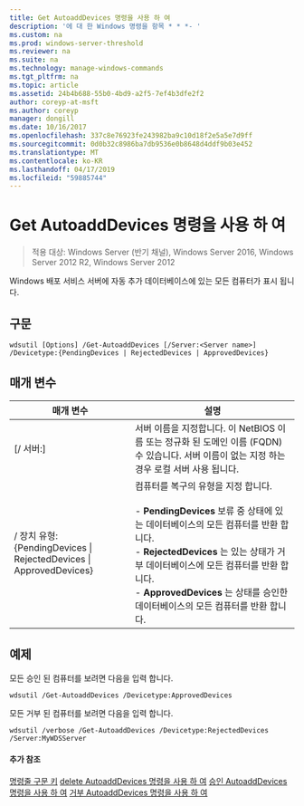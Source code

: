 ```yaml
---
title: Get AutoaddDevices 명령을 사용 하 여
description: '에 대 한 Windows 명령을 항목 * * *- '
ms.custom: na
ms.prod: windows-server-threshold
ms.reviewer: na
ms.suite: na
ms.technology: manage-windows-commands
ms.tgt_pltfrm: na
ms.topic: article
ms.assetid: 24b4b688-55b0-4bd9-a2f5-7ef4b3dfe2f2
author: coreyp-at-msft
ms.author: coreyp
manager: dongill
ms.date: 10/16/2017
ms.openlocfilehash: 337c8e76923fe243982ba9c10d18f2e5a5e7d9ff
ms.sourcegitcommit: 0d0b32c8986ba7db9536e0b8648d4ddf9b03e452
ms.translationtype: MT
ms.contentlocale: ko-KR
ms.lasthandoff: 04/17/2019
ms.locfileid: "59885744"
---
```

# <a name="using-the-get-autoadddevices-command"></a>Get AutoaddDevices 명령을 사용 하 여

>적용 대상: Windows Server (반기 채널), Windows Server 2016, Windows Server 2012 R2, Windows Server 2012

Windows 배포 서비스 서버에 자동 추가 데이터베이스에 있는 모든 컴퓨터가 표시 됩니다.
## <a name="syntax"></a>구문
```
wdsutil [Options] /Get-AutoaddDevices [/Server:<Server name>] /Devicetype:{PendingDevices | RejectedDevices | ApprovedDevices}
```
## <a name="parameters"></a>매개 변수
|매개 변수|설명|
|-------|--------|
|[/ 서버:<Server name>]|서버 이름을 지정합니다. 이 NetBIOS 이름 또는 정규화 된 도메인 이름 (FQDN) 수 있습니다. 서버 이름이 없는 지정 하는 경우 로컬 서버 사용 됩니다.|
|/ 장치 유형: {PendingDevices &#124; RejectedDevices &#124; ApprovedDevices}|컴퓨터를 복구의 유형을 지정 합니다.<br /><br />-   **PendingDevices** 보류 중 상태에 있는 데이터베이스의 모든 컴퓨터를 반환 합니다.<br />-   **RejectedDevices** 는 있는 상태가 거부 데이터베이스에 모든 컴퓨터를 반환 합니다.<br />-   **ApprovedDevices** 는 상태를 승인한 데이터베이스의 모든 컴퓨터를 반환 합니다.|
## <a name="BKMK_examples"></a>예제
모든 승인 된 컴퓨터를 보려면 다음을 입력 합니다.
```
wdsutil /Get-AutoaddDevices /Devicetype:ApprovedDevices
```
모든 거부 된 컴퓨터를 보려면 다음을 입력 합니다.
```
wdsutil /verbose /Get-AutoaddDevices /Devicetype:RejectedDevices /Server:MyWDSServer
```
#### <a name="additional-references"></a>추가 참조
[명령줄 구문 키](command-line-syntax-key.md)
[delete AutoaddDevices 명령을 사용 하 여](using-the-delete-autoadddevices-command.md)
[승인 AutoaddDevices 명령을 사용 하 여](using-the-approve-autoadddevices-command.md) 
 [ 거부 AutoaddDevices 명령을 사용 하 여](using-the-reject-autoadddevices-command.md)

